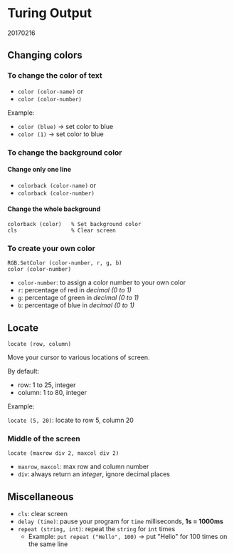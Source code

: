 # Turing Output
20170216

## Changing colors

### To change the color of text

- `color (color-name)` or
- `color (color-number)`

Example:

- `color (blue)` -> set color to blue
- `color (1)` -> set color to blue

### To change the background color

#### Change only one line ####

- `colorback (color-name)` or
- `colorback (color-number)`

#### Change the whole background ####

```turing
colorback (color)   % Set background color
cls                 % Clear screen
```

### To create your own color

```turing
RGB.SetColor (color-number, r, g, b)
color (color-number)
```

- `color-number`: to assign a color number to your own color
- `r`: percentage of red in *decimal (0 to 1)*
- `g`: percentage of green in *decimal (0 to 1)*
- `b`: percentage of blue in *decimal (0 to 1)*

## Locate

`locate (row, column)`

Move your cursor to various locations of screen.

By default:

- row: 1 to 25, integer
- column: 1 to 80, integer

Example:

`locate (5, 20)`: locate to row 5, column 20

### Middle of the screen

`locate (maxrow div 2, maxcol div 2)`

- `maxrow`, `maxcol`: max row and column number
- `div`: always return an *integer*, ignore decimal places

## Miscellaneous

- `cls`: clear screen
- `delay (time)`: pause your program for `time` milliseconds, **1s = 1000ms**
- `repeat (string, int)`: repeat the `string` for `int` times
  - Example: `put repeat ("Hello", 100)` -> put "Hello" for 100 times on the same line
